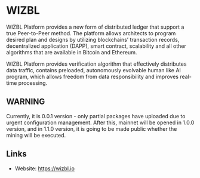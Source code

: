 # WIZBL

WIZBL Platform provides a new form of distributed ledger that support a true Peer-to-Peer method. 
The platform allows architects to program desired plan and designs by utilizing 
blockchains’ transaction records, decentralized application (DAPP), smart contract, 
scalability and all other algorithms that are available in Bitcoin and Ethereum. 

WIZBL Platform provides verification algorithm that effectively distributes data traffic, 
contains preloaded, autonomously evolvable human like AI program, which allows freedom 
from data responsibility and improves real-time processing.

## WARNING

Currently, it is 0.0.1 version - only partial packages have uploaded due to urgent configuration management. After this, mainnet will be opened in 1.0.0 version, and in 1.1.0 version, it is going to be made public whether the mining will be executed.

## Links

* Website: https://wizbl.io
                                                        